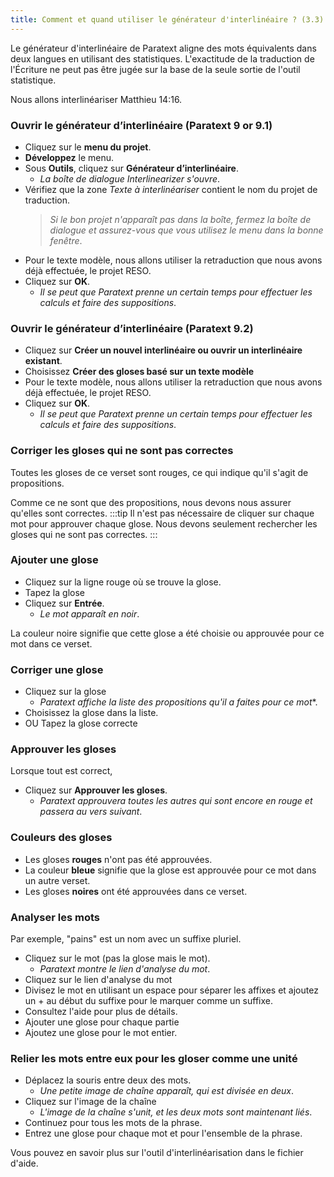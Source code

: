 ```yaml
---
title: Comment et quand utiliser le générateur d'interlinéaire ? (3.3)
---
```

Le générateur d'interlinéaire de Paratext aligne des mots équivalents dans deux langues en utilisant des statistiques. L'exactitude de la traduction de l'Écriture ne peut pas être jugée sur la base de la seule sortie de l'outil statistique.

Nous allons interlinéariser Matthieu 14:16.

### Ouvrir le générateur d’interlinéaire (Paratext 9 or 9.1)

-   Cliquez sur le **menu du projet**.
-   **Développez** le menu.
-   Sous **Outils**, cliquez sur **Générateur d’interlinéaire**.
    -  *La boîte de dialogue Interlinearizer s'ouvre*.
-   Vérifiez que la zone *Texte à interlinéariser* contient le nom du projet de traduction.  
    >  *Si le bon projet n'apparaît pas dans la boîte, fermez la boîte de dialogue et assurez-vous que vous utilisez le menu dans la bonne fenêtre*.
-   Pour le texte modèle, nous allons utiliser la retraduction que nous avons déjà effectuée, le projet RESO.
-   Cliquez sur **OK**.
    -  *Il se peut que Paratext prenne un certain temps pour effectuer les calculs et faire des suppositions*.

### Ouvrir le générateur d’interlinéaire (Paratext 9.2)

-   Cliquez sur **Créer un nouvel interlinéaire ou ouvrir un interlinéaire existant**.
-   Choisissez **Créer des gloses basé sur un texte modèle**
-   Pour le texte modèle, nous allons utiliser la retraduction que nous avons déjà effectuée, le projet RESO.
-   Cliquez sur **OK**.  
    -  *Il se peut que Paratext prenne un certain temps pour effectuer les calculs et faire des suppositions*.

### Corriger les gloses qui ne sont pas correctes

Toutes les gloses de ce verset sont rouges, ce qui indique qu'il s'agit de propositions.

Comme ce ne sont que des propositions, nous devons nous assurer qu'elles sont correctes.
:::tip
Il n'est pas nécessaire de cliquer sur chaque mot pour approuver chaque glose. Nous devons seulement rechercher les gloses qui ne sont pas correctes.
:::
### Ajouter une glose

-   Cliquez sur la ligne rouge où se trouve la glose.
-   Tapez la glose
-   Cliquez sur **Entrée**.
    -  *Le mot apparaît en noir*.

La couleur noire signifie que cette glose a été choisie ou approuvée pour ce mot dans ce verset.

### Corriger une glose

-   Cliquez sur la glose  
    -  *Paratext affiche la liste des propositions qu'il a faites pour ce mot**.
-   Choisissez la glose dans la liste.
-   OU Tapez la glose correcte

### Approuver les gloses

Lorsque tout est correct,

-   Cliquez sur **Approuver les gloses**.
    -  *Paratext approuvera toutes les autres qui sont encore en rouge et passera au vers suivant*.

### Couleurs des gloses

-  Les gloses **rouges** n'ont pas été approuvées.
-  La couleur **bleue** signifie que la glose est approuvée pour ce mot dans un autre verset.
-  Les gloses **noires** ont été approuvées dans ce verset.

### Analyser les mots

Par exemple, "pains" est un nom avec un suffixe pluriel.

-   Cliquez sur le mot (pas la glose mais le mot).
    -  *Paratext montre le lien d'analyse du mot*.
-   Cliquez sur le lien d'analyse du mot
-   Divisez le mot en utilisant un espace pour séparer les affixes et ajoutez un + au début du suffixe pour le marquer comme un suffixe.
-   Consultez l'aide pour plus de détails.
-   Ajouter une glose pour chaque partie
-   Ajoutez une glose pour le mot entier.

### Relier les mots entre eux pour les gloser comme une unité

-   Déplacez la souris entre deux des mots.
    -  *Une petite image de chaîne apparaît, qui est divisée en deux*.
-   Cliquez sur l'image de la chaîne
    -  *L'image de la chaîne s'unit, et les deux mots sont maintenant liés*.
-   Continuez pour tous les mots de la phrase.
-   Entrez une glose pour chaque mot et pour l'ensemble de la phrase.

Vous pouvez en savoir plus sur l'outil d'interlinéarisation dans le fichier d'aide.
